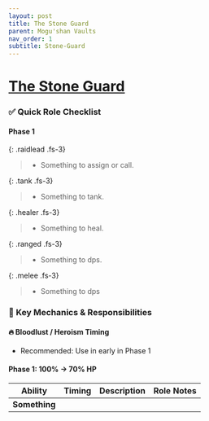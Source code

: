 ```yaml
---
layout: post
title: The Stone Guard
parent: Mogu'shan Vaults
nav_order: 1
subtitle: Stone-Guard
---
```


# [The Stone Guard](https://www.wowhead.com/mop-classic/npc=60047/amethyst-guardian)


### ✅ Quick Role Checklist

#### Phase 1

{: .raidlead .fs-3}
> * Something to assign or call.

{: .tank .fs-3}
> * Something to tank.

{: .healer .fs-3}
> * Something to heal.

{: .ranged .fs-3}
> * Something to dps.

{: .melee .fs-3}
> * Something to dps

### 🧠 Key Mechanics & Responsibilities

#### 🔥 Bloodlust / Heroism Timing
* Recommended: Use in early in Phase 1

#### Phase 1: 100% → 70% HP

| **Ability**              | **Timing** | **Description**                                                      | **Role Notes**                                             |
| ------------------------ | ---------- | -------------------------------------------------------------------- | -----------------------------------------------------------|
| **Something**        |       |             |                                |